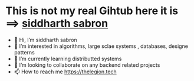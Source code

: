 # This is not my real Gihtub here it is ==> [siddharth sabron](https://github.com/siddharth1729)
- 👋 Hi, I’m siddharth sabron
- 👀 I’m interested in algorithms, large sclae systems , databases, designe patterns 
- 🌱 I’m currently learning distributted systems
- 💞️ I’m looking to collaborate on any backend related projects 
- 📫 How to reach me https://thelegion.tech

<!---
siddharthpandey1729/siddharthpandey1729 is a ✨ special ✨ repository because its `README.md` (this file) appears on your GitHub profile.
You can click the Preview link to take a look at your changes.
--->
